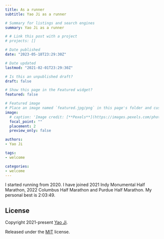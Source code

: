 ```yaml
---
title: As a runner
subtitle: Yao Ji as a runner

# Summary for listings and search engines
summary: Yao Ji as a runner

# # Link this post with a project
# projects: []

# Date published
date: "2023-05-18T23:29:30Z"

# Date updated
lastmod: "2021-02-01T23:29:30Z"

# Is this an unpublished draft?
draft: false

# Show this page in the Featured widget?
featured: false

# Featured image
# Place an image named `featured.jpg/png` in this page's folder and customize its options here.
image:
  # caption: 'Image credit: [**Pexels**](https://images.pexels.com/photos/5598288/pexels-photo-5598288.jpeg?auto=compress&cs=tinysrgb&dpr=3&h=750&w=1260)'
  focal_point: ""
  placement: 2
  preview_only: false

authors:
- Yao Ji

tags:
- welcome

categories:
- welcome
---
```


I started running from 2020. I have joined 2021 Indy Monumental Half Marathon, 2022 Columbus Half Marathon and Purdue Half Marathon. My personal best is 2:03:49.

## License

Copyright 2021-present [Yao Ji](https://yaoji.netlify.com/).

Released under the [MIT](https://github.com/wowchemy/wowchemy-hugo-modules/blob/master/LICENSE.md) license.

